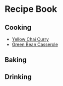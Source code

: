 # Recipe Book

## Cooking
- [Yellow Chai Curry](./cooking/yellow_thai_curry.md)
- [Green Bean Casserole](./cooking/green_bean_casserole.md)

## Baking

## Drinking
